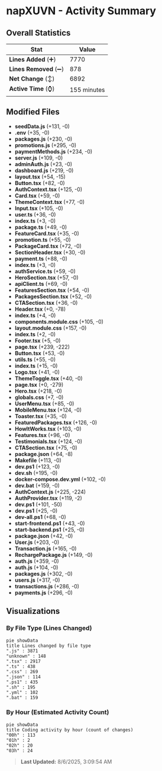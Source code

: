 # napXUVN - Activity Summary 

## Overall Statistics

| Stat                   | Value                                                             |
| ---------------------- | ----------------------------------------------------------------- |
| **Lines Added** (➕)   | 7770                                          |
| **Lines Removed** (➖) | 878                                        |
| **Net Change** (↕)    | 6892                |
| **Active Time** (⌚)   | 155 minutes |


## Modified Files
- **seedData.js** (+131, -0)
- **.env** (+35, -0)
- **packages.js** (+230, -0)
- **promotions.js** (+295, -0)
- **paymentMethods.js** (+234, -0)
- **server.js** (+109, -0)
- **adminAuth.js** (+23, -0)
- **dashboard.js** (+219, -0)
- **layout.tsx** (+54, -15)
- **Button.tsx** (+82, -0)
- **AuthContext.tsx** (+125, -0)
- **Card.tsx** (+59, -0)
- **ThemeContext.tsx** (+77, -0)
- **Input.tsx** (+105, -0)
- **user.ts** (+36, -0)
- **index.ts** (+3, -0)
- **package.ts** (+49, -0)
- **FeatureCard.tsx** (+35, -0)
- **promotion.ts** (+55, -0)
- **PackageCard.tsx** (+72, -0)
- **SectionHeader.tsx** (+30, -0)
- **payment.ts** (+88, -0)
- **index.ts** (+3, -0)
- **authService.ts** (+59, -0)
- **HeroSection.tsx** (+57, -0)
- **apiClient.ts** (+69, -0)
- **FeaturesSection.tsx** (+54, -0)
- **PackagesSection.tsx** (+52, -0)
- **CTASection.tsx** (+36, -0)
- **Header.tsx** (+0, -78)
- **index.ts** (+4, -0)
- **components.module.css** (+105, -0)
- **layout.module.css** (+157, -0)
- **index.ts** (+2, -0)
- **Footer.tsx** (+5, -0)
- **page.tsx** (+239, -222)
- **Button.tsx** (+53, -0)
- **utils.ts** (+55, -0)
- **index.ts** (+15, -0)
- **Logo.tsx** (+41, -0)
- **ThemeToggle.tsx** (+40, -0)
- **page.tsx** (+0, -279)
- **Hero.tsx** (+218, -0)
- **globals.css** (+7, -0)
- **UserMenu.tsx** (+85, -0)
- **MobileMenu.tsx** (+124, -0)
- **Toaster.tsx** (+35, -0)
- **FeaturedPackages.tsx** (+126, -0)
- **HowItWorks.tsx** (+103, -0)
- **Features.tsx** (+96, -0)
- **Testimonials.tsx** (+124, -0)
- **CTASection.tsx** (+75, -0)
- **package.json** (+64, -8)
- **Makefile** (+113, -0)
- **dev.ps1** (+123, -0)
- **dev.sh** (+195, -0)
- **docker-compose.dev.yml** (+102, -0)
- **dev.bat** (+159, -0)
- **AuthContext.js** (+225, -224)
- **AuthProvider.tsx** (+119, -2)
- **dev.ps1** (+101, -50)
- **dev.ps1** (+25, -0)
- **dev-all.ps1** (+68, -0)
- **start-frontend.ps1** (+43, -0)
- **start-backend.ps1** (+25, -0)
- **package.json** (+42, -0)
- **User.js** (+203, -0)
- **Transaction.js** (+165, -0)
- **RechargePackage.js** (+149, -0)
- **auth.js** (+359, -0)
- **auth.js** (+104, -0)
- **packages.js** (+302, -0)
- **users.js** (+317, -0)
- **transactions.js** (+286, -0)
- **payments.js** (+296, -0)

## Visualizations

### By File Type (Lines Changed)

```mermaid
pie showData
title Lines changed by file type
".js" : 3871
"unknown" : 148
".tsx" : 2917
".ts" : 438
".css" : 269
".json" : 114
".ps1" : 435
".sh" : 195
".yml" : 102
".bat" : 159
```

### By Hour (Estimated Activity Count)

```mermaid
pie showData
title Coding activity by hour (count of changes)
"00h" : 113
"01h" : 2
"02h" : 20
"03h" : 24
```


> **Last Updated:** 8/6/2025, 3:09:54 AM